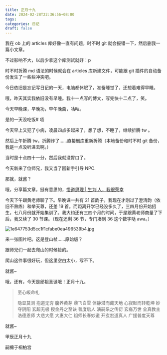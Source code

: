```yaml
---
title: 正月十九
date: 2024-02-28T22:36:56+08:00
tags: 
categories: 日记
draft: false
---
```

我在 ob 上的 articles 库好像一直有问题，时不时 git 就会报错一下，然后删我一篇小文章。

不过影响不大，以后少拿这个库测试就好：p

时不时折腾 md 语法的时候就会在 articles 库新建文件，可能跟 git 插件的自动备份发生了一些些冲突吧。

今日依旧是忘记写日记的一天，电脑都休眠了，准备睡觉了，还想着难得早睡。

哦，昨天其实我依旧没有早睡。我十一点写的博文，写完快十二点了，笑。

今天早晚课，早晚功，早午晚斋，咕咕。

是的一天没吃饭# 唔

今天早上又犯了小病，凌晨四点多起来了，想了想，不睡了，继续折腾 tw 。

然后上午折腾 tw，折腾炸了……直接删库重新折腾（本地备份和时不时 git 备份，我是一点没听进去啊。）

当时是十点四十一分，然后我就没胃口了。

今天新来了位师兄，我又当了回新手引导 NPC.

那就，就酱？

哦，分享篇文章，挺有意思的，[悟道思理 | 生为i人，我很荣幸](https://mp.weixin.qq.com/s/GKMBkeCKL2fTJ9kCq8BCog)

今天下午跟黄老师聊了下。早晚课一共有 21 首韵子，我现在才刚过了澄清韵（依旧不熟练）和举天尊，还差 19 首。而距离开学已经没多久了，三四月份开始招生，七八月份就开始集训了。我大约还有三四个月的时间，于是跟黄老师商量了下后，我又续了 30 节课。（现在还剩 36 节，专门凑到 36 这个数字哒 awa。）

![1e647753d5cc1f1cfabe0ea496539b4.jpg](https://cdn.jsdelivr.net/gh/luo029/blogimage@main/24%200228%202231%2059.png)

来一张图片吧。这是登山杖……原始版？

跟师兄们一起去爬山的时候捡的。

爬山这件事很好玩，但这里空白太小，写不下。

就酱~

哦，还有，今天是邱祖圣诞哦！正月十九。

> 至心皈命礼
> 
> 隐显莫测 抱道无穷 腹养黄芽 鼎飞白雪 体静潜而藏天地 心寂默而转乾坤 妙夺阴阳 玄超无极 授金丹之至诀 普度后人 演嗣系之传衍 玄裔万世 全真教主 浩德恩师 大悲大愿 大惠大仁 祖师长春妙道 开玄宏道真人 广援普度天尊

就酱~

甲辰正月十九

嗣檙于桐柏宫